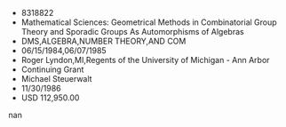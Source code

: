 
* 8318822
* Mathematical Sciences: Geometrical Methods in Combinatorial Group Theory and Sporadic Groups As Automorphisms of Algebras
* DMS,ALGEBRA,NUMBER THEORY,AND COM
* 06/15/1984,06/07/1985
* Roger Lyndon,MI,Regents of the University of Michigan - Ann Arbor
* Continuing Grant
* Michael Steuerwalt
* 11/30/1986
* USD 112,950.00

nan
